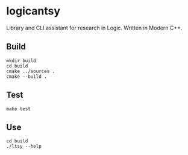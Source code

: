 # logicantsy

Library and CLI assistant for research in Logic. Written in Modern C++.

## Build

```
mkdir build
cd build
cmake ../sources .
cmake --build .
```

## Test

```
make test
```

## Use

```
cd build
./ltsy --help
```

